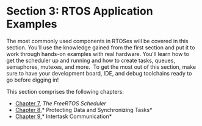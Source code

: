 # Section 3: RTOS Application Examples

The most commonly used components in RTOSes will be covered in this section. You'll use the knowledge gained from the first section and put it to work through hands-on examples with real hardware. You'll learn how to get the scheduler up and running and how to create tasks, queues, semaphores, mutexes, and more.  To get the most out of this section, make sure to have your development board, IDE, and debug toolchains ready to go before digging in!

This section comprises the following chapters:

*   [Chapter 7](2fa909fe-91a6-48c1-8802-8aa767100b8f.xhtml), *The FreeRTOS Scheduler*
*   [Chapter 8](c6d7a0c6-6f18-4e06-a372-cd1605942ecd.xhtml),* Protecting Data and Synchronizing Tasks*
*   [Chapter 9](495bdcc0-2a86-4b22-9628-4c347e67e49e.xhtml),* Intertask Communication*